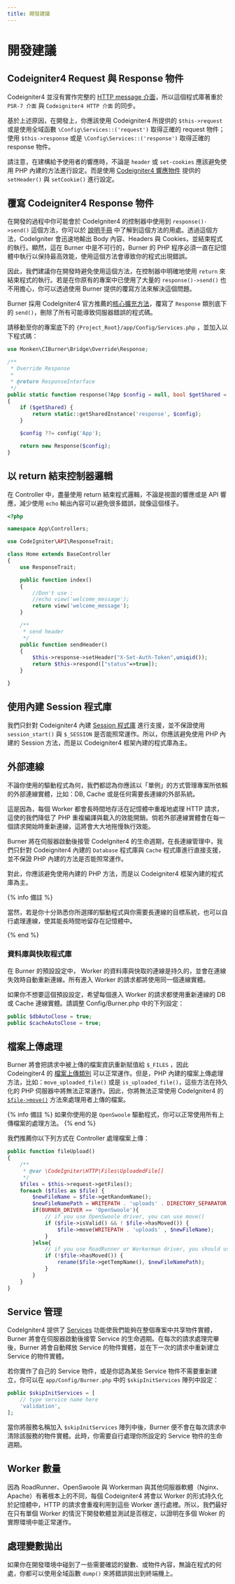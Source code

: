 ```yaml
---
title: 開發建議
---
```


# 開發建議

## Codeigniter4 Request 與 Response 物件

Codeigniter4 並沒有實作完整的 [HTTP message 介面](https://www.php-fig.org/psr/psr-7/)，所以這個程式庫著重於 `PSR-7 介面` 與 `Codeigniter4 HTTP 介面` 的同步。

基於上述原因，在開發上，你應該使用 Codeigniter4 所提供的 `$this->request` 或是使用全域函數 `\Config\Services::('request')` 取得正確的 request 物件；使用 `$this->response` 或是 `\Config\Services::('response')` 取得正確的 response 物件。

請注意，在建構給予使用者的響應時，不論是 `header` 或 `set-cookies` 應該避免使用 PHP 內建的方法進行設定。而是使用 [Codeigniter4 響應物件](https://codeigniter.tw/user_guide/outgoing/response.html) 提供的 `setHeader()` 與 `setCookie()` 進行設定。 

## 覆寫 Codeigniter4 Response 物件

在開發的過程中你可能會於 CodeIgniter4 的控制器中使用到 `response()->send()` 這個方法，你可以於 [說明手冊](https://codeigniter.com/user_guide/outgoing/response.html#CodeIgniter\HTTP\Response::send) 中了解到這個方法的用處。透過這個方法，CodeIgniter 會迅速地輸出 Body 內容、Headers 與 Cookies，並結束程式的執行。顯然，這在 Burner 中是不可行的，Burner 的 PHP 程序必須一直在記憶體中執行以保持最高效能，使用這個方法會導致你的程式出現錯誤。

因此，我們建議你在開發時避免使用這個方法，在控制器中明確地使用 `return` 來結束程式的執行。若是在你原有的專案中已使用了大量的 `response()->send()` 也不用擔心，你可以透過使用 Burner 提供的覆寫方法來解決這個問題。

Burner 採用 CodeIgniter4 官方推薦的[核心擴充方法](https://codeigniter.com/user_guide/extending/core_classes.html#extending-core-classes)，覆寫了 `Response` 類別底下的 `send()`，刪除了所有可能導致伺服器錯誤的程式碼。

請移動至你的專案底下的 `{Project_Root}/app/Config/Services.php` ，並加入以下程式碼：

```php
use Monken\CIBurner\Bridge\Override\Response;

/**
 * Override Response
 *
 * @return ResponseInterface
 */
public static function response(?App $config = null, bool $getShared = true)
{
    if ($getShared) {
        return static::getSharedInstance('response', $config);
    }

    $config ??= config('App');

    return new Response($config);
}
```

## 以 return 結束控制器邏輯

在 Controller 中，盡量使用 return 結束程式邏輯，不論是視圖的響應或是 API 響應，減少使用 `echo` 輸出內容可以避免很多錯誤，就像這個樣子。

```php
<?php

namespace App\Controllers;

use CodeIgniter\API\ResponseTrait;

class Home extends BaseController
{
	use ResponseTrait;

	public function index()
	{
		//Don't use :
		//echo view('welcome_message');
		return view('welcome_message');
	}

	/**
	 * send header
	 */
	public function sendHeader()
	{
		$this->response->setHeader("X-Set-Auth-Token",uniqid());
		return $this->respond(["status"=>true]);
	}

}
```

## 使用內建 Session 程式庫

我們只針對 Codeigniter4 內建 [Session 程式庫](https://codeigniter.tw/user_guide/libraries/sessions.html) 進行支援，並不保證使用 `session_start()` 與 `$_SESSION` 是否能照常運作。所以，你應該避免使用 PHP 內建的 Session 方法，而是以 Codeigniter4 框架內建的程式庫為主。

## 外部連線

不論你使用的驅動程式為何，我們都認為你應該以「單例」的方式管理專案所依賴的外部連線實體，比如：DB, Cache 或是任何需要長連線的外部系統。

這是因為，每個 Worker 都會長時間地存活在記憶體中重複地處理 HTTP 請求，這使的我們降低了 PHP 重複編譯與載入的效能開銷。倘若外部連線實體會在每一個請求開始時重新連線，這將會大大地拖慢執行效能。

Burner 將在伺服器啟動後接管 CodeIgniter4 的生命週期，在長連線管理中，我們只針對 Codeigniter4 內建的 `Database` 程式庫與 `Cache` 程式庫進行直接支援，並不保證 PHP 內建的方法是否能照常運作。

對此，你應該避免使用內建的 PHP 方法，而是以 Codeigniter4 框架內建的程式庫為主。

{% info 備註 %}

當然，若是你十分熟悉你所選擇的驅動程式與你需要長連線的目標系統，也可以自行處理連線，使其能長時間地留存在記憶體中。

{% end %}

### 資料庫與快取程式庫

在 Burner 的預設設定中， Worker 的資料庫與快取的連線是持久的，並會在連線失效時自動重新連線。所有進入 Worker 的請求都將使用同一個連線實體。

如果你不想要這個預設設定，希望每個進入 Worker 的請求都使用重新連線的 DB 或 Cache 連線實體。請調整 Config/Burner.php 中的下列設定：

```php
public $dbAutoClose = true;
public $cacheAutoClose = true;
```

## 檔案上傳處理

Burner 將會把請求中被上傳的檔案資訊重新賦值給 `$_FILES` ，因此 Codeingiter4 的 [檔案上傳類別](https://codeigniter.tw/user_guide/libraries/uploaded_files.html) 可以正常運作。但是，PHP 內建的檔案上傳處理方法，比如：`move_uploaded_file()` 或是 `is_uploaded_file()`，這些方法在持久化的 PHP 伺服器中將無法正常運作。因此，你將無法正常使用 CodeIgniter4 的 [`$file->move()`](https://codeigniter.tw/user_guide/libraries/uploaded_files.html#moving-files) 方法來處理用者上傳的檔案。

{% info 備註 %}
如果你使用的是 `OpenSwoole` 驅動程式，你可以正常使用所有上傳檔案的處理方法。
{% end %}

我們推薦你以下列方式在 Controller 處理檔案上傳：

```php
public function fileUpload()
{
    /**
     * @var \CodeIgniter\HTTP\Files\UploadedFile[]
     */
    $files = $this->request->getFiles();    
    foreach ($files as $file) {
        $newFileName = $file->getRandomName();
        $newFileNamePath = WRITEPATH . 'uploads' . DIRECTORY_SEPARATOR . $newFileName;
        if(BURNER_DRIVER == 'OpenSwoole'){
            // if you use OpenSwoole driver, you can use move()
            if ($file->isValid() && ! $file->hasMoved()) {
                $file->move(WRITEPATH . 'uploads' , $newFileName);
            }
        }else{
            // if you use RoadRunner or Workerman driver, you should use rename(or other method) to move file to new path.
            if (!$file->hasMoved()) {
                rename($file->getTempName(), $newFileNamePath);
            }
        }
    }
}
```

## Service 管理

CodeIgniter4 提供了 [Services](https://codeigniter.tw/user_guide/concepts/services.html) 功能使我們能夠在整個專案中共享物件實體，Burner 將會在伺服器啟動後接管 Service 的生命週期。在每次的請求處理完畢後，Burner 將會自動釋放 Service 的物件實體，並在下一次的請求中重新建立 Service 的物件實體。

若你實作了自己的 Service 物件，或是你認為某些 Service 物件不需要重新建立，你可以在 `app/Config/Burner.php` 中的 `$skipInitServices` 陣列中設定：

```php
public $skipInitServices = [
    // type service name here
    'validation',
];
```

當你將服務名稱加入 `$skipInitServices` 陣列中後，Burner 便不會在每次請求中清除該服務的物件實體。此時，你需要自行處理你所設定的 Service 物件的生命週期。

## Worker 數量

因為 RoadRunner、OpenSwoole 與 Workerman 與其他伺服器軟體（Nginx、Apache）有著根本上的不同，每個 Codeigniter4 將會以 Worker 的形式持久化於記憶體中，HTTP 的請求會重複利用到這些 Worker 進行處裡。所以，我們最好在只有單個 Worker 的情況下開發軟體並測試是否穩定，以證明在多個 Woker 的實際環境中能正常運作。 

## 處理變數拋出

如果你在開發環境中碰到了一些需要確認的變數、或物件內容，無論在程式的何處，你都可以使用全域函數 `dump()` 來將錯誤拋出到終端機上。
